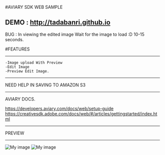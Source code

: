 #AVIARY SDK WEB SAMPLE

DEMO : http://tadabanri.github.io
----------------------------------
BUG : In viewing the edited image Wait for the image to load :D 10-15 seconds.

#FEATURES 
__________________________________
	-Image upload With Preview
	-Edit Image
	-Preview Edit Image.
__________________________________

NEED HELP IN SAVING TO AMAZON S3

--------------------------------
AVIARY DOCS.

https://developers.aviary.com/docs/web/setup-guide
https://creativesdk.adobe.com/docs/web/#/articles/gettingstarted/index.html

--------------------------------
 PREVIEW
____________________
![My image](https://raw.githubusercontent.com/tadabanri/aviary-web-sample/master/image/preview0.jpg)
![My image](https://raw.githubusercontent.com/tadabanri/aviary-web-sample/master/image/preview.jpg)
